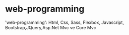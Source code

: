 # web-programming
'web-programming': Html, Css, Sass, Flexbox, Javascript, Bootstrap,JQuery,Asp.Net Mvc ve Core Mvc

